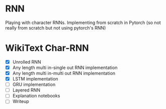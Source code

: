 # RNN
Playing with character RNNs. Implementing from scratch in Pytorch (so not really from scratch but not using pytorch's RNN)

# WikiText Char-RNN
- [x] Unrolled RNN
- [x] Any length multi in-single out RNN implementation
- [x] Any length multi in-multi out RNN implementation
- [x] LSTM implementation
- [ ] GRU implementation
- [ ] Layered RNN
- [ ] Explanation notebooks
- [ ] Writeup
